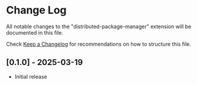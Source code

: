 # Change Log

All notable changes to the "distributed-package-manager" extension will be documented in this file.

Check [Keep a Changelog](http://keepachangelog.com/) for recommendations on how to structure this file.

## [0.1.0] - 2025-03-19

- Initial release
